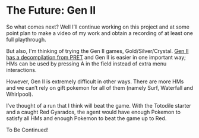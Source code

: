 # The Future: Gen II

So what comes next? Well I’ll continue working on this project and at some point plan to make a video of my work and obtain a recording of at least one full playthrough.

But also, I'm thinking of trying the Gen II games, Gold/Silver/Crystal. [Gen II has a decompilation from PRET](https://github.com/pret/pokecrystal) and Gen II is easier in one important way; HMs can be used by pressing A in the field instead of extra menu interactions.

However, Gen II is extremely difficult in other ways. There are more HMs and we can’t rely on gift pokemon for all of them (namely Surf, Waterfall and Whirlpool).

I’ve thought of a run that I think will beat the game. With the Totodile starter and a caught Red Gyarados, the agent would have enough Pokemon to satisfy all HMs and  enough Pokemon to beat the game up to Red.

To Be Continued!